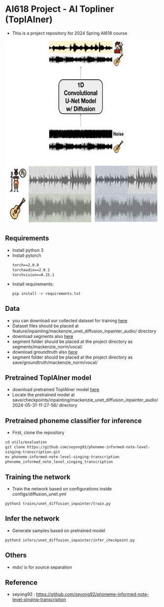 # AI618 Project - AI Topliner (ToplAIner)
* This is a project repository for 2024 Spring AI618 course

<img src="png/figure.png" height="600">

## Requirements
  * Install python 3
  * Install pytorch 
    ```
    torch==2.0.0
    torchaudio==2.0.1
    torchvision==0.15.1
    ```
  * Install requirements:
    ```
   	pip install -r requirements.txt
   	```

## Data
* you can download our collected dataset for training [here](https://drive.google.com/drive/folders/1Ky-d5U4-vyAcZLOu9qBhU7Uy8ZakHX2Q?usp=share_link)
* Dataset files should be placed at feature/inpainting/mackenzie_unet_diffusion_inpainter_audio/ directory
* download segments also [here](https://drive.google.com/drive/folders/1-Co1OMLdwCXzcD74nRKG-ExWWpfdZe_Q?usp=share_link)
* segment folder should be placed at the project directory as segments/mackenzie_norm/vocal/
* download groundtruth also [here](https://drive.google.com/drive/folders/1t4Elo6Gf2X4e9qP3cgXMlnbIG4QsQjXg?usp=share_link)
* segment folder should be placed at the project directory as save/groundtruth/mackenzie_norm/vocal/

## Pretrained ToplAIner model
* download pretrained ToplAIner model [here](https://drive.google.com/file/d/1-7bj5UP2gtV3bQppHDW4BDzk01xK_EtO/view?usp=share_link)
* Locate the pretrained model at save/checkpoints/inpainting/mackenzie_unet_diffusion_inpainter_audio/2024-05-31-11-27-56/ directory

## Pretrained phoneme classifier for inference
* First, clone the repository
```
cd utils/evaluation
git clone https://github.com/seyong92/phoneme-informed-note-level-singing-transcription.git
mv phoneme-informed-note-level-singing-transcription phoneme_informed_note_level_singing_transcription
```
<!-- * checkpoint can be obtained [here](https://github.com/seyong92/phoneme-informed-note-level-singing-transcription)
* Locate the pretrained model at utils/evaluation/phoneme_informed_note_level_singing_transcription/checkpoints/ directory -->

## Training the network
* Train the network based on configurations inside configs/diffusion_unet.yml
```
python3 trains/unet_diffusion_inpainter/train.py
```

## Infer the network
* Generate samples based on pretrained model
```
python3 infers/unet_diffusion_inpainter/infer_checkpoint.py
```
## Others
* mdx/ is for source separation

## Reference
  * seyong92 : https://github.com/seyong92/phoneme-informed-note-level-singing-transcription
